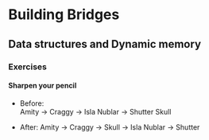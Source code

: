 # Building Bridges
## Data structures and Dynamic memory

### Exercises
#### Sharpen your pencil
- Before:  
Amity -> Craggy -> Isla Nublar -> Shutter
                Skull

- After:
Amity -> Craggy -> Skull -> Isla Nublar -> Shutter

#### 
